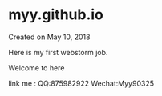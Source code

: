 # myy.github.io
Created on May 10, 2018

Here is my first webstorm job.

Welcome to here

link me :
QQ:875982922
Wechat:Myy90325


